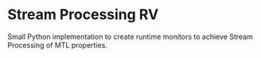 # Stream Processing RV


Small Python implementation to create runtime monitors to achieve Stream Processing of MTL properties.
